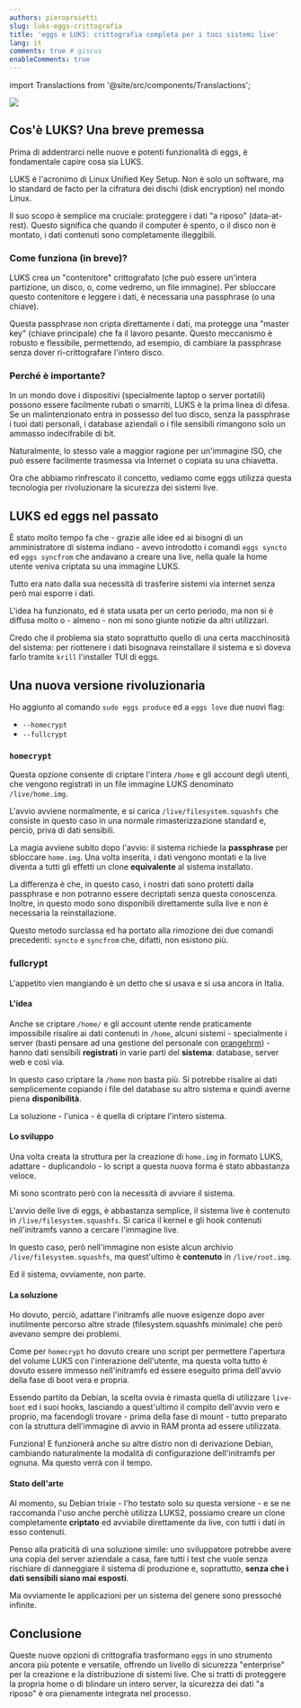 ```yaml
---
authors: pieroproietti
slug: luks-eggs-crittografia
title: 'eggs e LUKS: crittografia completa per i tuoi sistemi live'
lang: it
comments: true # giscus
enableComments: true
---
```

import Translactions from '@site/src/components/Translactions';

<Translactions />

![](/images/2025-10-27-luks-eggs-crittografia.png)

## Cos'è LUKS? Una breve premessa
Prima di addentrarci nelle nuove e potenti funzionalità di eggs, è fondamentale capire cosa sia LUKS.

LUKS è l'acronimo di Linux Unified Key Setup. Non è solo un software, ma lo standard de facto per la cifratura dei dischi (disk encryption) nel mondo Linux.

Il suo scopo è semplice ma cruciale: proteggere i dati "a riposo" (data-at-rest). Questo significa che quando il computer è spento, o il disco non è montato, i dati contenuti sono completamente illeggibili.

### Come funziona (in breve)?
LUKS crea un "contenitore" crittografato (che può essere un'intera partizione, un disco, o, come vedremo, un file immagine). Per sbloccare questo contenitore e leggere i dati, è necessaria una passphrase (o una chiave).

Questa passphrase non cripta direttamente i dati, ma protegge una "master key" (chiave principale) che fa il lavoro pesante. Questo meccanismo è robusto e flessibile, permettendo, ad esempio, di cambiare la passphrase senza dover ri-crittografare l'intero disco.

### Perché è importante?
In un mondo dove i dispositivi (specialmente laptop o server portatili) possono essere facilmente rubati o smarriti, LUKS è la prima linea di difesa. Se un malintenzionato entra in possesso del tuo disco, senza la passphrase i tuoi dati personali, i database aziendali o i file sensibili rimangono solo un ammasso indecifrabile di bit.

Naturalmente, lo stesso vale a maggior ragione per un'immagine ISO, che può essere facilmente trasmessa via Internet o copiata su una chiavetta.

Ora che abbiamo rinfrescato il concetto, vediamo come eggs utilizza questa tecnologia per rivoluzionare la sicurezza dei sistemi live.

## LUKS ed eggs nel passato

È stato molto tempo fa che - grazie alle idee ed ai bisogni di un amministratore di sistema indiano - avevo introdotto i comandi `eggs syncto` ed `eggs syncfrom` che andavano a creare una live, nella quale la home utente veniva criptata su una immagine LUKS.

Tutto era nato dalla sua necessità di trasferire sistemi via internet senza però mai esporre i dati.

L'idea ha funzionato, ed è stata usata per un certo periodo, ma non si è diffusa molto o - almeno - non mi sono giunte notizie da altri utilizzari.

Credo che il problema sia stato soprattutto quello di una certa macchinosità del sistema: per riottenere i dati bisognava reinstallare il sistema e si doveva farlo tramite `krill` l'installer TUI di eggs.

## Una nuova versione rivoluzionaria
Ho aggiunto al comando `sudo eggs produce` ed a `eggs love` due nuovi flag:

* `--homecrypt`
* `--fullcrypt`

### `homecrypt`
Questa opzione consente di criptare l'intera `/home` e gli account degli utenti, che vengono registrati in un file immagine LUKS denominato `/live/home.img`.

L'avvio avviene normalmente, e si carica `/live/filesystem.squashfs` che consiste in questo caso in una normale rimasterizzazione standard e, perciò, priva di dati sensibili.

La magia avviene subito dopo l'avvio: il sistema richiede la **passphrase** per sbloccare `home.img`. Una volta inserita, i dati vengono montati e la live diventa a tutti gli effetti un clone **equivalente** al sistema installato.

La differenza è che, in questo caso, i nostri dati sono protetti dalla passphrase e non potranno essere decriptati senza questa conoscenza. Inoltre, in questo modo sono disponibili direttamente sulla live e non è necessaria la reinstallazione.

Questo metodo surclassa ed ha portato alla rimozione dei due comandi precedenti: `syncto` e `syncfrom` che, difatti, non esistono più.

### fullcrypt
L'appetito vien mangiando è un detto che si usava e si usa ancora in Italia.

#### L'idea
Anche se criptare `/home/` e gli account utente rende praticamente impossibile risalire ai dati contenuti in `/home`, alcuni sistemi - specialmente i server (basti pensare ad una gestione del personale con [orangehrm](https://www.orangehrm.com/)) - hanno dati sensibili **registrati** in varie parti del **sistema**: database, server web e così via.

In questo caso criptare la `/home` non basta più. Si potrebbe risalire ai dati semplicemente copiando i file del database su altro sistema e quindi averne piena **disponibilità**.

La soluzione - l'unica - è quella di criptare l'intero sistema.

#### Lo sviluppo

Una volta creata la struttura per la creazione di `home.img` in formato LUKS, adattare - duplicandolo - lo script a questa nuova forma è stato abbastanza veloce.

Mi sono scontrato però con la necessità di avviare il sistema.

L'avvio delle live di eggs, è abbastanza semplice, il sistema live è contenuto in `/live/filesystem.squashfs`. Si carica il kernel e gli hook contenuti nell'initramfs vanno a cercare l'immagine live.

In questo caso, però nell'immagine non esiste alcun archivio `/live/filesystem.squashfs`, ma quest'ultimo è **contenuto** in `/live/root.img`.

Ed il sistema, ovviamente, non parte.

#### La soluzione

Ho dovuto, perciò, adattare l'initramfs alle nuove esigenze dopo aver inutilmente percorso altre strade (filesystem.squashfs minimale) che però avevano sempre dei problemi.

Come per `homecrypt` ho dovuto creare uno script per permettere l'apertura del volume LUKS con l'interazione dell'utente, ma questa volta tutto è dovuto essere immesso nell'initramfs ed essere eseguito prima dell'avvio della fase di boot vera e propria.

Essendo partito da Debian, la scelta ovvia è rimasta quella di utilizzare `live-boot` ed i suoi hooks, lasciando a quest'ultimo il compito dell'avvio vero e proprio, ma facendogli trovare - prima della fase di mount - tutto preparato con la struttura dell'immagine di avvio in RAM pronta ad essere utilizzata.

Funziona! E funzionerà anche su altre distro non di derivazione Debian, cambiando naturalmente la modalità di configurazione dell'initramfs per ognuna. Ma questo verrà con il tempo.

#### Stato dell'arte

Al momento, su Debian trixie - l'ho testato solo su questa versione - e se ne raccomanda l'uso anche perchè utilizza LUKS2, possiamo creare un clone completamente **criptato** ed avviabile direttamente da live, con tutti i dati in esso contenuti.

Penso alla praticità di una soluzione simile: uno sviluppatore potrebbe avere una copia del server aziendale a casa, fare tutti i test che vuole senza rischiare di danneggiare il sistema di produzione e, soprattutto, **senza che i dati sensibili siano mai esposti**.

Ma ovviamente le applicazioni per un sistema del genere sono pressoché infinite.

## Conclusione

Queste nuove opzioni di crittografia trasformano `eggs` in uno strumento ancora più potente e versatile, offrendo un livello di sicurezza "enterprise" per la creazione e la distribuzione di sistemi live. Che si tratti di proteggere la propria home o di blindare un intero server, la sicurezza dei dati "a riposo" è ora pienamente integrata nel processo.